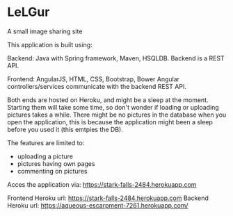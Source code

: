 # LeLGur
A small image sharing site

This application is built using:

Backend: Java with Spring framework, Maven, HSQLDB.
         Backend is a REST API.

Frontend: AngularJS, HTML, CSS, Bootstrap, Bower
          Angular controllers/services communicate with the backend REST API.
          
Both ends are hosted on Heroku, and might be a sleep at the moment. Starting them will take some time,
so don't wonder if loading or uploading pictures takes a while.
There might be no pictures in the database when you open the application, this is because the application
might been a sleep before you used it (this emtpies the DB).

The features are limited to:
 - uploading a picture
 - pictures having own pages
 - commenting on pictures

Acces the application via: https://stark-falls-2484.herokuapp.com

Frontend Heroku url: https://stark-falls-2484.herokuapp.com
Backend Heroku url: https://aqueous-escarpment-7261.herokuapp.com/

